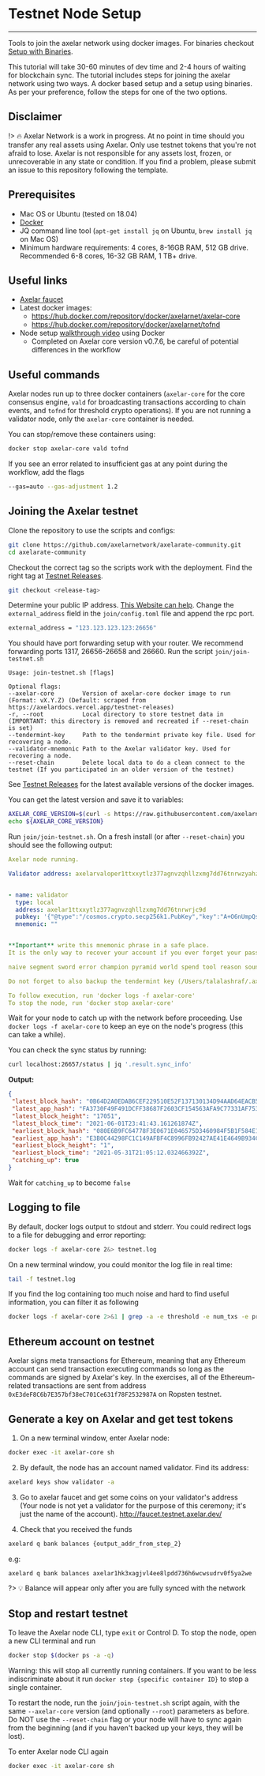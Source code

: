 # Testnet Node Setup
---
Tools to join the axelar network using docker images. For binaries checkout [Setup with Binaries](/setup/setup-with-binaries.md).

This tutorial will take 30-60 minutes of dev time and 2-4 hours of waiting for blockchain sync. The tutorial includes steps for joining the axelar network using two ways. A docker based setup and a setup using binaries. As per your preference, follow the steps for one of the two options.

## Disclaimer

!> :fire: Axelar Network is a work in progress. At no point in time should you transfer any real assets using Axelar. Only use testnet tokens that you're not afraid to lose. Axelar is not responsible for any assets lost, frozen, or unrecoverable in any state or condition. If you find a problem, please submit an issue to this repository following the template.


## Prerequisites

- Mac OS or Ubuntu (tested on 18.04)
- [Docker](https://docs.docker.com/engine/install/)
- JQ command line tool (`apt-get install jq` on Ubuntu, `brew install jq` on Mac OS)
- Minimum hardware requirements: 4 cores, 8-16GB RAM, 512 GB drive. Recommended 6-8 cores, 16-32 GB RAM, 1 TB+ drive.


## Useful links
- [Axelar faucet](http://faucet.testnet.axelar.dev/)
- Latest docker images:
  + https://hub.docker.com/repository/docker/axelarnet/axelar-core
  + https://hub.docker.com/repository/docker/axelarnet/tofnd
- Node setup [walkthrough video](https://youtu.be/QC7Gx-ydTtw) using Docker
  + Completed on Axelar core version v0.7.6, be careful of potential differences in the workflow

## Useful commands

Axelar nodes run up to three docker containers (`axelar-core` for the core consensus engine, `vald` for broadcasting transactions according to chain events, and `tofnd` for threshold crypto operations).
If you are not running a validator node, only the `axelar-core` container is needed.

You can stop/remove these containers using:
```bash
docker stop axelar-core vald tofnd
```

If you see an error related to insufficient gas at any point during the workflow, add the flags
```bash
--gas=auto --gas-adjustment 1.2
```

## Joining the Axelar testnet

Clone the repository to use the scripts and configs:

```bash
git clone https://github.com/axelarnetwork/axelarate-community.git
cd axelarate-community
```

Checkout the correct tag so the scripts work with the deployment. Find the right tag at [Testnet Releases](/resources/testnet-releases.md).
```bash
git checkout <release-tag>
```

Determine your public IP address. [This Website can help](https://whatismyipaddress.com/). Change the `external_address` field in the `join/config.toml` file and append the rpc port.
```bash
external_address = "123.123.123.123:26656"
```

You should have port forwarding setup with your router. We recommend forwarding ports 1317, 26656-26658 and 26660.
Run the script `join/join-testnet.sh`
```log
Usage: join-testnet.sh [flags]

Optional flags:
--axelar-core        Version of axelar-core docker image to run (Format: vX.Y.Z) (Default: scraped from https://axelardocs.vercel.app/testnet-releases)
-r, --root           Local directory to store testnet data in (IMPORTANT: this directory is removed and recreated if --reset-chain is set)
--tendermint-key     Path to the tendermint private key file. Used for recovering a node.
--validator-mnemonic Path to the Axelar validator key. Used for recovering a node.
--reset-chain        Delete local data to do a clean connect to the testnet (If you participated in an older version of the testnet)

```
See [Testnet Releases](/resources/testnet-releases.md) for the latest available versions of the docker images.

You can get the latest version and save it to variables:
```bash
AXELAR_CORE_VERSION=$(curl -s https://raw.githubusercontent.com/axelarnetwork/axelarate-community/main/documentation/docs/testnet-releases.md  | grep axelar-core | cut -d \` -f 4)
echo ${AXELAR_CORE_VERSION}
```

Run `join/join-testnet.sh`.  On a fresh install (or after `--reset-chain`) you should see the following output:

```yaml
Axelar node running.

Validator address: axelarvaloper1ttxxytlz377agnvzqhllzxmg7dd76tnrwzyahz


- name: validator
  type: local
  address: axelar1ttxxytlz377agnvzqhllzxmg7dd76tnrwrjc9d
  pubkey: '{"@type":"/cosmos.crypto.secp256k1.PubKey","key":"A+O6nUmpQs1meQLtr2RaG5DExv1nyU9cQJKeAUJNH828"}'
  mnemonic: ""


**Important** write this mnemonic phrase in a safe place.
It is the only way to recover your account if you ever forget your password.

naive segment sword error champion pyramid world spend tool reason sound hub barrel amazing parade ahead lamp flag disorder sunny loop artist almost expire

Do not forget to also backup the tendermint key (/Users/talalashraf/.axelar_testnet/.core/config/priv_validator_key.json)

To follow execution, run 'docker logs -f axelar-core'
To stop the node, run 'docker stop axelar-core'
```
 Wait for your node to catch up with the network before proceeding.
 Use `docker logs -f axelar-core` to keep an eye on the node's progress (this can take a while).

 You can check the sync status by running:
 ```bash
curl localhost:26657/status | jq '.result.sync_info'
```

**Output:**
 ```json
{
  "latest_block_hash": "0B64D2A0EDAB6CEF229510E52F137130134D94AAD64EACB553D51D01B0D1A446",
  "latest_app_hash": "FA3730F49F491DCFF38687F2603CF154563AFA9C77331AF75340C554CB555EFC",
  "latest_block_height": "17051",
  "latest_block_time": "2021-06-01T23:41:43.161261874Z",
  "earliest_block_hash": "080E6B9FC64778F3E0671E046575D3460984F5B1F584E1F2D467341061C7627A",
  "earliest_app_hash": "E3B0C44298FC1C149AFBF4C8996FB92427AE41E4649B934CA495991B7852B855",
  "earliest_block_height": "1",
  "earliest_block_time": "2021-05-31T21:05:12.032466392Z",
  "catching_up": true
}
```
Wait for `catching_up` to become `false`

## Logging to file
By default, docker logs output to stdout and stderr. You could redirect logs to a file for debugging and error reporting:
```bash
docker logs -f axelar-core 2&> testnet.log
```
On a new terminal window, you could monitor the log file in real time:
```bash
tail -f testnet.log
```
If you find the log containing too much noise and hard to find useful information, you can filter it as following
```bash
docker logs -f axelar-core 2>&1 | grep -a -e threshold -e num_txs -e proxies
```

## Ethereum account on testnet
Axelar signs meta transactions for Ethereum, meaning that any Ethereum account can send transaction executing commands so long as the commands are signed by Axelar's key. In the exercises, all of the Ethereum-related transactions are sent from address `0xE3deF8C6b7E357bf38eC701Ce631f78F2532987A` on Ropsten testnet.

## Generate a key on Axelar and get test tokens
1. On a new terminal window, enter Axelar node:
```bash
docker exec -it axelar-core sh
```
2. By default, the node has an account named validator. Find its address:
```bash
axelard keys show validator -a
```
3. Go to axelar faucet and get some coins on your validator's address (Your node is not yet a validator for the purpose of this ceremony; it's just the name of the account). http://faucet.testnet.axelar.dev/

4. Check that you received the funds
```bash
axelard q bank balances {output_addr_from_step_2}
```
e.g:
```bash
axelard q bank balances axelar1hk3xagjvl4ee8lpdd736h6wcwsudrv0f5ya2we
```

 ?> :bulb: Balance will appear only after you are fully synced with the network


## Stop and restart testnet
To leave the Axelar node CLI, type `exit` or Control D.
To stop the node, open a new CLI terminal and run
```bash
docker stop $(docker ps -a -q)
```
Warning: this will stop all currently running containers. If you want to be less indiscriminate about it run `docker stop {specific container ID}` to stop a single container.

To restart the node, run the `join/join-testnet.sh` script again, with the same `--axelar-core` version (and optionally `--root`) parameters as before. Do NOT use the `--reset-chain` flag or your node will have to sync again from the beginning (and if you haven't backed up your keys, they will be lost).

To enter Axelar node CLI again
```bash
docker exec -it axelar-core sh
```
